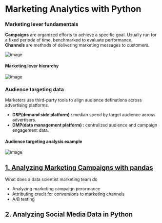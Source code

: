 # Marketing Analytics with Python
### Marketing lever fundamentals
**Campaigns** are organized efforts to achieve a specific goal. Usually run for a fixed periode of time, benchmarked to evaluate performance. <br>
**Channels** are methods of delivering marketing messages to customers.

![image](https://user-images.githubusercontent.com/92245436/148595395-14972f1c-65e2-48f1-9cda-dc0f7cb193b3.png)

####  Marketing lever hierarchy

![image](https://user-images.githubusercontent.com/92245436/148595870-4bd2854d-a34e-44f4-ba4d-7f47e6fa6d0d.png)

### Audience targeting data 
Marketers use third-party tools to align audience definations across advertising platforms.
- **DSP(demand side platform) :** median spend by target audience across advertisers.
- **DMP(data management platform) :** centralized audience and campaign engagement data.
#### Audience targeting analysis example
![image](https://user-images.githubusercontent.com/92245436/148598272-e6a2feb8-f6fc-43d3-b533-347c0f005512.png)



## [1. Analyzing Marketing Campaigns with pandas](https://www.datacamp.com/statement-of-accomplishment/course/54c1e5799b8f44fe29360c15677bec577b8d3e98)
What does a data scientist marketing team do
- Analyzing marketing campaign perormance
- Attributing credit for conversions to marketing channels
- A/B testing

## 2. Analyzing Social Media Data in Python
